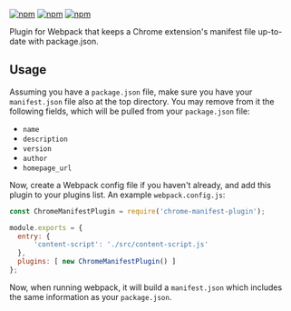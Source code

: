 [![npm](https://img.shields.io/npm/v/chrome-manifest-plugin.svg)](https://www.npmjs.com/package/chrome-manifest-plugin)
[![npm](https://img.shields.io/npm/dt/chrome-manifest-plugin.svg)](https://www.npmjs.com/package/chrome-manifest-plugin)
[![npm](https://img.shields.io/npm/l/chrome-manifest-plugin.svg)](https://www.npmjs.com/package/chrome-manifest-plugin)

Plugin for Webpack that keeps a Chrome extension's manifest file up-to-date
with package.json.

## Usage

Assuming you have a `package.json` file, make sure you have your
`manifest.json` file also at the top directory. You may remove from it the
following fields, which will be pulled from your `package.json` file:

* `name`
* `description`
* `version`
* `author`
* `homepage_url`

Now, create a Webpack config file if you haven't already, and add this plugin
to your plugins list. An example `webpack.config.js`:

```javascript
const ChromeManifestPlugin = require('chrome-manifest-plugin');

module.exports = {
  entry: {
      'content-script': './src/content-script.js'
  },
  plugins: [ new ChromeManifestPlugin() ]
};
```

Now, when running webpack, it will build a `manifest.json` which includes the
same information as your `package.json`.
